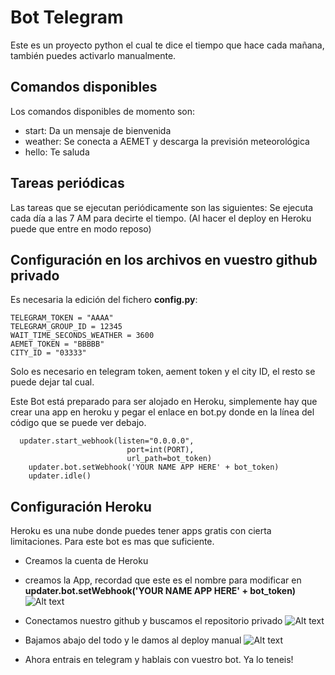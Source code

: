 # Bot Telegram

Este es un proyecto python el cual te dice el tiempo que hace cada mañana, también puedes activarlo manualmente.

## Comandos disponibles

Los comandos disponibles de momento son:

- start: Da un mensaje de bienvenida
- weather: Se conecta a AEMET y descarga la previsión meteorológica
- hello: Te saluda

## Tareas periódicas

Las tareas que se ejecutan periódicamente son las siguientes:
Se ejecuta cada día a las 7 AM para decirte el tiempo.
(Al hacer el deploy en Heroku puede que  entre en modo reposo)

## Configuración en los archivos en vuestro github privado

Es necesaria la edición del fichero **config.py**:

```
TELEGRAM_TOKEN = "AAAA"
TELEGRAM_GROUP_ID = 12345
WAIT_TIME_SECONDS_WEATHER = 3600
AEMET_TOKEN = "BBBBB"
CITY_ID = "03333"
```
Solo es necesario en telegram token, aement token y el city ID, el resto se puede dejar tal cual.

Este Bot está preparado para ser alojado en Heroku, simplemente hay que crear una app en heroku y pegar el enlace
en bot.py donde en la línea del código que se puede ver debajo.

```
  updater.start_webhook(listen="0.0.0.0",
                          port=int(PORT),
                          url_path=bot_token)
    updater.bot.setWebhook('YOUR NAME APP HERE' + bot_token)
    updater.idle()
```

## Configuración Heroku

Heroku es una nube donde puedes tener apps gratis con cierta limitaciones. Para este bot es mas que suficiente.

- Creamos la cuenta de Heroku
- creamos la App, recordad que este es el nombre para modificar en **updater.bot.setWebhook('YOUR NAME APP HERE' + bot_token)**
![Alt text](https://i.imgur.com/5otmEk4.jpg)

- Conectamos nuestro github y buscamos el repositorio privado
![Alt text](https://i.imgur.com/gvpF723.jpg)

- Bajamos abajo del todo y le damos al deploy manual
![Alt text](https://i.imgur.com/iVqGi7n.jpg)

- Ahora entrais en telegram y hablais con vuestro bot. Ya lo teneis!

